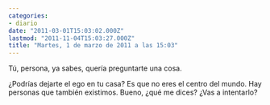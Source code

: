 ```yaml
---
categories:
- diario
date: "2011-03-01T15:03:02.000Z"
lastmod: "2011-11-04T15:03:27.000Z"
title: "Martes, 1 de marzo de 2011 a las 15:03"
---
```


Tú, persona, ya sabes, querí­a preguntarte una cosa.

¿Podrí­as dejarte el ego en tu casa?
Es que no eres el centro del mundo.
Hay personas que también existimos.
Bueno, ¿qué me dices?
¿Vas a intentarlo?